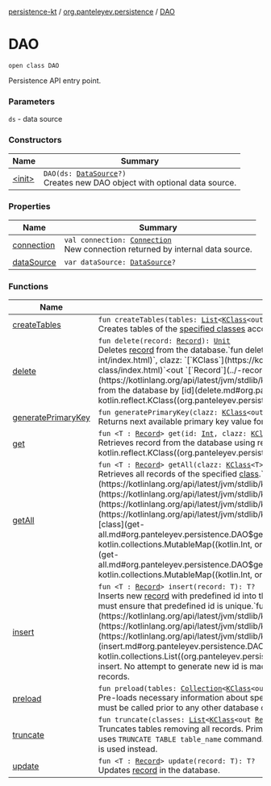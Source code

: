 [persistence-kt](../../index.md) / [org.panteleyev.persistence](../index.md) / [DAO](.)

# DAO

`open class DAO`

Persistence API entry point.

### Parameters

`ds` - data source

### Constructors

| Name | Summary |
|---|---|
| [&lt;init&gt;](-init-.md) | `DAO(ds: `[`DataSource`](http://docs.oracle.com/javase/8/docs/api/javax/sql/DataSource.html)`?)`<br>Creates new DAO object with optional data source. |

### Properties

| Name | Summary |
|---|---|
| [connection](connection.md) | `val connection: `[`Connection`](http://docs.oracle.com/javase/8/docs/api/java/sql/Connection.html)<br>New connection returned by internal data source. |
| [dataSource](data-source.md) | `var dataSource: `[`DataSource`](http://docs.oracle.com/javase/8/docs/api/javax/sql/DataSource.html)`?` |

### Functions

| Name | Summary |
|---|---|
| [createTables](create-tables.md) | `fun createTables(tables: `[`List`](https://kotlinlang.org/api/latest/jvm/stdlib/kotlin.collections/-list/index.html)`<`[`KClass`](https://kotlinlang.org/api/latest/jvm/stdlib/kotlin.reflect/-k-class/index.html)`<out `[`Record`](../-record/index.md)`>>): `[`Unit`](https://kotlinlang.org/api/latest/jvm/stdlib/kotlin/-unit/index.html)<br>Creates tables of the [specified classes](create-tables.md#org.panteleyev.persistence.DAO$createTables(kotlin.collections.List((kotlin.reflect.KClass((org.panteleyev.persistence.Record)))))/tables) according to their annotations. |
| [delete](delete.md) | `fun delete(record: `[`Record`](../-record/index.md)`): `[`Unit`](https://kotlinlang.org/api/latest/jvm/stdlib/kotlin/-unit/index.html)<br>Deletes [record](delete.md#org.panteleyev.persistence.DAO$delete(org.panteleyev.persistence.Record)/record) from the database.`fun delete(id: `[`Int`](https://kotlinlang.org/api/latest/jvm/stdlib/kotlin/-int/index.html)`, clazz: `[`KClass`](https://kotlinlang.org/api/latest/jvm/stdlib/kotlin.reflect/-k-class/index.html)`<out `[`Record`](../-record/index.md)`>): `[`Unit`](https://kotlinlang.org/api/latest/jvm/stdlib/kotlin/-unit/index.html)<br>Deletes record of the specified class from the database by [id](delete.md#org.panteleyev.persistence.DAO$delete(kotlin.Int, kotlin.reflect.KClass((org.panteleyev.persistence.Record)))/id). |
| [generatePrimaryKey](generate-primary-key.md) | `fun generatePrimaryKey(clazz: `[`KClass`](https://kotlinlang.org/api/latest/jvm/stdlib/kotlin.reflect/-k-class/index.html)`<out `[`Record`](../-record/index.md)`>): `[`Int`](https://kotlinlang.org/api/latest/jvm/stdlib/kotlin/-int/index.html)<br>Returns next available primary key value for the specified [class](generate-primary-key.md#org.panteleyev.persistence.DAO$generatePrimaryKey(kotlin.reflect.KClass((org.panteleyev.persistence.Record)))/clazz). This method is thread safe. |
| [get](get.md) | `fun <T : `[`Record`](../-record/index.md)`> get(id: `[`Int`](https://kotlinlang.org/api/latest/jvm/stdlib/kotlin/-int/index.html)`, clazz: `[`KClass`](https://kotlinlang.org/api/latest/jvm/stdlib/kotlin.reflect/-k-class/index.html)`<out T>): T?`<br>Retrieves record from the database using record [id](get.md#org.panteleyev.persistence.DAO$get(kotlin.Int, kotlin.reflect.KClass((org.panteleyev.persistence.DAO.get.T)))/id). |
| [getAll](get-all.md) | `fun <T : `[`Record`](../-record/index.md)`> getAll(clazz: `[`KClass`](https://kotlinlang.org/api/latest/jvm/stdlib/kotlin.reflect/-k-class/index.html)`<T>): `[`List`](https://kotlinlang.org/api/latest/jvm/stdlib/kotlin.collections/-list/index.html)`<T>`<br>Retrieves all records of the specified [class](get-all.md#org.panteleyev.persistence.DAO$getAll(kotlin.reflect.KClass((org.panteleyev.persistence.DAO.getAll.T)))/clazz).`fun <T : `[`Record`](../-record/index.md)`> getAll(clazz: `[`KClass`](https://kotlinlang.org/api/latest/jvm/stdlib/kotlin.reflect/-k-class/index.html)`<T>, map: `[`MutableMap`](https://kotlinlang.org/api/latest/jvm/stdlib/kotlin.collections/-mutable-map/index.html)`<`[`Int`](https://kotlinlang.org/api/latest/jvm/stdlib/kotlin/-int/index.html)`, T>): `[`Unit`](https://kotlinlang.org/api/latest/jvm/stdlib/kotlin/-unit/index.html)<br>Retrieves all records of the specified [class](get-all.md#org.panteleyev.persistence.DAO$getAll(kotlin.reflect.KClass((org.panteleyev.persistence.DAO.getAll.T)), kotlin.collections.MutableMap((kotlin.Int, org.panteleyev.persistence.DAO.getAll.T)))/clazz) and fills the [map](get-all.md#org.panteleyev.persistence.DAO$getAll(kotlin.reflect.KClass((org.panteleyev.persistence.DAO.getAll.T)), kotlin.collections.MutableMap((kotlin.Int, org.panteleyev.persistence.DAO.getAll.T)))/map). |
| [insert](insert.md) | `fun <T : `[`Record`](../-record/index.md)`> insert(record: T): T?`<br>Inserts new [record](insert.md#org.panteleyev.persistence.DAO$insert(org.panteleyev.persistence.DAO.insert.T)/record) with predefined id into the database. No attempt to generate new id is made. Calling code must ensure that predefined id is unique.`fun <T : `[`Record`](../-record/index.md)`> insert(size: `[`Int`](https://kotlinlang.org/api/latest/jvm/stdlib/kotlin/-int/index.html)`, records: `[`List`](https://kotlinlang.org/api/latest/jvm/stdlib/kotlin.collections/-list/index.html)`<T>): `[`Unit`](https://kotlinlang.org/api/latest/jvm/stdlib/kotlin/-unit/index.html)<br>Inserts multiple [records](insert.md#org.panteleyev.persistence.DAO$insert(kotlin.Int, kotlin.collections.List((org.panteleyev.persistence.DAO.insert.T)))/records) with predefined id using batch insert. No attempt to generate new id is made. Calling code must ensure that predefined id is unique for all records. |
| [preload](preload.md) | `fun preload(tables: `[`Collection`](https://kotlinlang.org/api/latest/jvm/stdlib/kotlin.collections/-collection/index.html)`<`[`KClass`](https://kotlinlang.org/api/latest/jvm/stdlib/kotlin.reflect/-k-class/index.html)`<out `[`Record`](../-record/index.md)`>>): `[`Unit`](https://kotlinlang.org/api/latest/jvm/stdlib/kotlin/-unit/index.html)<br>Pre-loads necessary information about specified [list of tables](preload.md#org.panteleyev.persistence.DAO$preload(kotlin.collections.Collection((kotlin.reflect.KClass((org.panteleyev.persistence.Record)))))/tables) from the just opened database. This method must be called prior to any other database operations. Otherwise primary keys may be generated incorrectly. |
| [truncate](truncate.md) | `fun truncate(classes: `[`List`](https://kotlinlang.org/api/latest/jvm/stdlib/kotlin.collections/-list/index.html)`<`[`KClass`](https://kotlinlang.org/api/latest/jvm/stdlib/kotlin.reflect/-k-class/index.html)`<out `[`Record`](../-record/index.md)`>>): `[`Unit`](https://kotlinlang.org/api/latest/jvm/stdlib/kotlin/-unit/index.html)<br>Truncates tables removing all records. Primary key generation starts from 1 again. For MySQL this operation uses `TRUNCATE TABLE table_name` command. As SQLite does not support this command `DELETE FROM table_name` is used instead. |
| [update](update.md) | `fun <T : `[`Record`](../-record/index.md)`> update(record: T): T?`<br>Updates [record](update.md#org.panteleyev.persistence.DAO$update(org.panteleyev.persistence.DAO.update.T)/record) in the database. |
